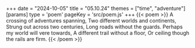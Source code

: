 +++
date = "2024-10-05"
title = "05.10.24"
themes = ["time", "adventure"]
[params]
  type = 'poem'
  pageKey = 'src/poem.js'
+++
{{< poem >}}
A crossing of adventures spanning,
Two different worlds and continents,
Strung out across two centuries,
Long roads without the guards.
Perhaps my world will vere towards,
A different trail without a floor,
Or ceiling though the rails are firm.
{{< /poem >}}